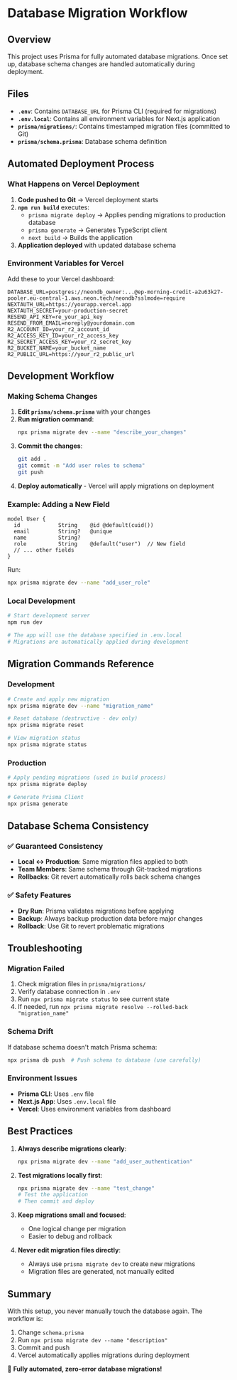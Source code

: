 # Database Migration Workflow

## Overview
This project uses Prisma for fully automated database migrations. Once set up, database schema changes are handled automatically during deployment.

## Files
- **`.env`**: Contains `DATABASE_URL` for Prisma CLI (required for migrations)
- **`.env.local`**: Contains all environment variables for Next.js application
- **`prisma/migrations/`**: Contains timestamped migration files (committed to Git)
- **`prisma/schema.prisma`**: Database schema definition

## Automated Deployment Process

### What Happens on Vercel Deployment
1. **Code pushed to Git** → Vercel deployment starts
2. **`npm run build`** executes:
   - `prisma migrate deploy` → Applies pending migrations to production database
   - `prisma generate` → Generates TypeScript client
   - `next build` → Builds the application
3. **Application deployed** with updated database schema

### Environment Variables for Vercel
Add these to your Vercel dashboard:
```
DATABASE_URL=postgres://neondb_owner:...@ep-morning-credit-a2u63k27-pooler.eu-central-1.aws.neon.tech/neondb?sslmode=require
NEXTAUTH_URL=https://yourapp.vercel.app
NEXTAUTH_SECRET=your-production-secret
RESEND_API_KEY=re_your_api_key
RESEND_FROM_EMAIL=noreply@yourdomain.com
R2_ACCOUNT_ID=your_r2_account_id
R2_ACCESS_KEY_ID=your_r2_access_key
R2_SECRET_ACCESS_KEY=your_r2_secret_key
R2_BUCKET_NAME=your_bucket_name
R2_PUBLIC_URL=https://your_r2_public_url
```

## Development Workflow

### Making Schema Changes
1. **Edit `prisma/schema.prisma`** with your changes
2. **Run migration command**:
   ```bash
   npx prisma migrate dev --name "describe_your_changes"
   ```
3. **Commit the changes**:
   ```bash
   git add .
   git commit -m "Add user roles to schema"
   git push
   ```
4. **Deploy automatically** - Vercel will apply migrations on deployment

### Example: Adding a New Field
```prisma
model User {
  id            String    @id @default(cuid())
  email         String?   @unique
  name          String?
  role          String    @default("user")  // New field
  // ... other fields
}
```

Run:
```bash
npx prisma migrate dev --name "add_user_role"
```

### Local Development
```bash
# Start development server
npm run dev

# The app will use the database specified in .env.local
# Migrations are automatically applied during development
```

## Migration Commands Reference

### Development
```bash
# Create and apply new migration
npx prisma migrate dev --name "migration_name"

# Reset database (destructive - dev only)
npx prisma migrate reset

# View migration status
npx prisma migrate status
```

### Production
```bash
# Apply pending migrations (used in build process)
npx prisma migrate deploy

# Generate Prisma Client
npx prisma generate
```

## Database Schema Consistency

### ✅ Guaranteed Consistency
- **Local ↔ Production**: Same migration files applied to both
- **Team Members**: Same schema through Git-tracked migrations
- **Rollbacks**: Git revert automatically rolls back schema changes

### ✅ Safety Features
- **Dry Run**: Prisma validates migrations before applying
- **Backup**: Always backup production data before major changes
- **Rollback**: Use Git to revert problematic migrations

## Troubleshooting

### Migration Failed
1. Check migration files in `prisma/migrations/`
2. Verify database connection in `.env`
3. Run `npx prisma migrate status` to see current state
4. If needed, run `npx prisma migrate resolve --rolled-back "migration_name"`

### Schema Drift
If database schema doesn't match Prisma schema:
```bash
npx prisma db push  # Push schema to database (use carefully)
```

### Environment Issues
- **Prisma CLI**: Uses `.env` file
- **Next.js App**: Uses `.env.local` file
- **Vercel**: Uses environment variables from dashboard

## Best Practices

1. **Always describe migrations clearly**:
   ```bash
   npx prisma migrate dev --name "add_user_authentication"
   ```

2. **Test migrations locally first**:
   ```bash
   npx prisma migrate dev --name "test_change"
   # Test the application
   # Then commit and deploy
   ```

3. **Keep migrations small and focused**:
   - One logical change per migration
   - Easier to debug and rollback

4. **Never edit migration files directly**:
   - Always use `prisma migrate dev` to create new migrations
   - Migration files are generated, not manually edited

## Summary

With this setup, you never manually touch the database again. The workflow is:
1. Change `schema.prisma`
2. Run `npx prisma migrate dev --name "description"`
3. Commit and push
4. Vercel automatically applies migrations during deployment

🎉 **Fully automated, zero-error database migrations!**